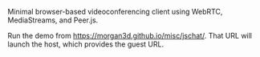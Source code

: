 Minimal browser-based videoconferencing client using WebRTC,
MediaStreams, and Peer.js.

Run the demo from https://morgan3d.github.io/misc/jschat/. That URL
will launch the host, which provides the guest URL.
